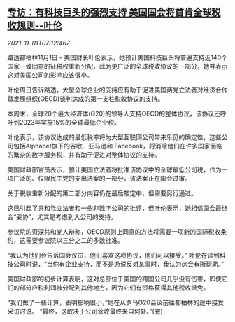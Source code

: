 <!--1635751862000-->
[专访：有科技巨头的强烈支持 美国国会将首肯全球税收规则--叶伦](https://cn.reuters.com/article/interview-us-congress-corporate-tax-1101-idCNKBS2HM1IM)
------

<div><i>2021-11-01T07:12:46Z</i></div><p>路透都柏林11月1日 - 美国财长叶伦表示，她预计美国科技巨头将普遍支持近140个国家一致同意的征税权重新分配，此为更广泛的全球税收协议的一部分，她并表示这对美国公司的影响应该很小。</p><p>叶伦周日告诉路透，大型全球企业的支持应有助于促进美国两党立法者对经济合作暨发展组织(OECD)谈判达成的第一支柱税收协议的支持。</p><p>本周末，全球20个最大经济体(G20)的领导人支持OECD的整体协议，该协议还呼吁到2023年实施15%的全球最低企业税。</p><p>叶伦表示，该协议达成的最低税率将为大型互联网公司带来乐见的确定性，这些公司包括Alphabet旗下的谷歌、亚马逊和 Facebook，将消除他们在许多国家面临的繁杂的数字服务税，并有助于促进对整体协议的支持。</p><p>美国财政部官员表示，预计美国立法者将批准该协议中的全球最低公司税，作为一项广泛的、仅限民主党的支出法案的一部分，该法案正在国会过审。</p><p>关于税收重新分配的第二部分内容仍在最后敲定中，但需要另行通过。</p><p>这已引起了共和党立法者和一些非数字公司的批评，但叶伦表示，她相信国会最终会“妥协”，尤其是考虑到大公司的支持。</p><p>参议院的资深共和党人辩称，OECD原则上同意的方法将需要一项新的国际税收条约，这需要参议院以三分之二的多数批准。</p><p>“我认为他们会告诉国会议员，他们喜欢这项协议，他们可以接受。” 叶伦在谈到科技公司时说，“当你有企业支持，而不是游说反对某事时，我认为这会有所帮助。”</p><p>美国财政部的初步计算表明，这对总部位于美国的跨国公司几乎没有伤害，即使它们的部分应税利润被分配到其他地方，因为它们有资格获得其他税收抵免。</p><p>“我们做了一些计算，表明影响很小，”她在从罗马G20会议前往都柏林的途中接受采访时说。 “最终，这取决于公司营收最终来自何处。”(完)</p>
